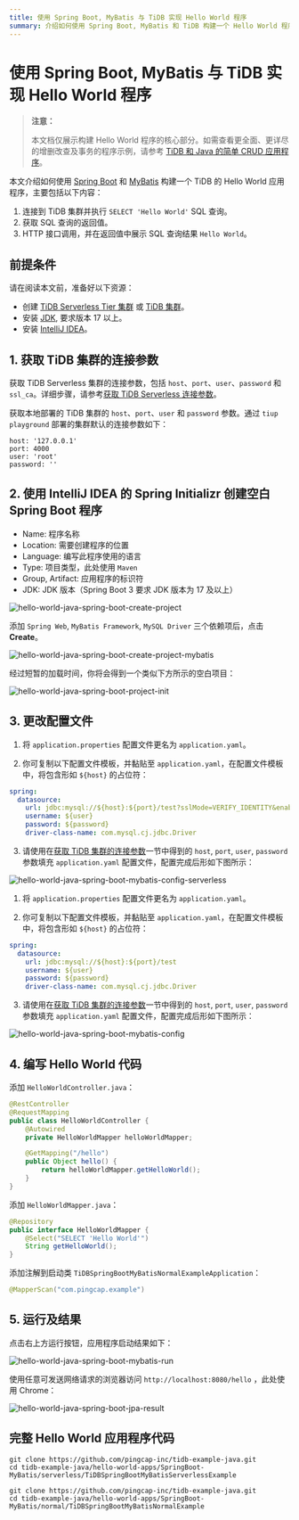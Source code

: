 ```yaml
---
title: 使用 Spring Boot, MyBatis 与 TiDB 实现 Hello World 程序
summary: 介绍如何使用 Spring Boot, MyBatis 和 TiDB 构建一个 Hello World 程序。
---
```


<!-- markdownlint-disable MD029 -->

# 使用 Spring Boot, MyBatis 与 TiDB 实现 Hello World 程序

> **注意：**
>
> 本文档仅展示构建 Hello World 程序的核心部分。如需查看更全面、更详尽的增删改查及事务的程序示例，请参考 [TiDB 和 Java 的简单 CRUD 应用程序](/develop/dev-guide-sample-application-java.md)。

本文介绍如何使用 [Spring Boot](https://spring.io/projects/spring-boot) 和 [MyBatis](http://www.mybatis.org/mybatis-3/zh/index.html) 构建一个 TiDB 的 Hello World 应用程序，主要包括以下内容：

1. 连接到 TiDB 集群并执行 `SELECT 'Hello World'` SQL 查询。
2. 获取 SQL 查询的返回值。
3. HTTP 接口调用，并在返回值中展示 SQL 查询结果 `Hello World`。

## 前提条件

请在阅读本文前，准备好以下资源：

- 创建 [TiDB Serverless Tier 集群](/develop/dev-guide-build-cluster-in-cloud.md) 或 [TiDB 集群](/quick-start-with-tidb.md)。
- 安装 [JDK](https://openjdk.org/projects/jdk/17/), 要求版本 17 以上。
- 安装 [IntelliJ IDEA](https://www.jetbrains.com/idea/)。

## 1. 获取 TiDB 集群的连接参数

<SimpleTab groupId="deploy-platform">
<div label="TiDB Serverless 集群" value="serverless">

获取 TiDB Serverless 集群的连接参数，包括 `host`、`port`、`user`、`password` 和 `ssl_ca`。详细步骤，请参考[获取 TiDB Serverless 连接参数](https://docs.pingcap.com/tidbcloud/connect-via-standard-connection-serverless#obtain-tidb-serverless-connection-parameter)。

</div>

<div label="本地集群" value="self-hosted">

获取本地部署的 TiDB 集群的 `host`、`port`、`user` 和 `password` 参数。通过 `tiup playground` 部署的集群默认的连接参数如下：

```properties
host: '127.0.0.1'
port: 4000
user: 'root'
password: ''
```

</div>
</SimpleTab>

## 2. 使用 IntelliJ IDEA 的 Spring Initializr 创建空白 Spring Boot 程序

- Name: 程序名称
- Location: 需要创建程序的位置
- Language: 编写此程序使用的语言
- Type: 项目类型，此处使用 `Maven`
- Group, Artifact: 应用程序的标识符
- JDK: JDK 版本（Spring Boot 3 要求 JDK 版本为 17 及以上）

![hello-world-java-spring-boot-create-project](/media/develop/hello-world-java-spring-boot-create-project.jpg)

添加 `Spring Web`, `MyBatis Framework`, `MySQL Driver` 三个依赖项后，点击 **Create**。

![hello-world-java-spring-boot-create-project-mybatis](/media/develop/hello-world-java-spring-boot-create-project-mybatis.jpg)

经过短暂的加载时间，你将会得到一个类似下方所示的空白项目：

![hello-world-java-spring-boot-project-init](/media/develop/hello-world-java-spring-boot-project-init.jpg)

## 3. 更改配置文件

<SimpleTab groupId="deploy-platform">
<div label="使用 TiDB Serverless 集群" value="serverless">

1. 将 `application.properties` 配置文件更名为 `application.yaml`。

2. 你可复制以下配置文件模板，并黏贴至 `application.yaml`，在配置文件模板中，将包含形如 `${host}` 的占位符：

```yaml
spring:
  datasource:
    url: jdbc:mysql://${host}:${port}/test?sslMode=VERIFY_IDENTITY&enabledTLSProtocols=TLSv1.2,TLSv1.3
    username: ${user}
    password: ${password}
    driver-class-name: com.mysql.cj.jdbc.Driver
```

3. 请使用在[获取 TiDB 集群的连接参数](#1-获取-tidb-集群的连接参数)一节中得到的 `host`, `port`, `user`, `password` 参数填充 `application.yaml` 配置文件，配置完成后形如下图所示：

![hello-world-java-spring-boot-mybatis-config-serverless](/media/develop/hello-world-java-spring-boot-mybatis-config-serverless.jpg)

</div>

<div label="使用本地测试集群" value="self-hosted">

1. 将 `application.properties` 配置文件更名为 `application.yaml`。

2. 你可复制以下配置文件模板，并黏贴至 `application.yaml`，在配置文件模板中，将包含形如 `${host}` 的占位符：

```yaml
spring:
  datasource:
    url: jdbc:mysql://${host}:${port}/test
    username: ${user}
    password: ${password}
    driver-class-name: com.mysql.cj.jdbc.Driver
```

3. 请使用在[获取 TiDB 集群的连接参数](#1-获取-tidb-集群的连接参数)一节中得到的 `host`, `port`, `user`, `password` 参数填充 `application.yaml` 配置文件，配置完成后形如下图所示：

![hello-world-java-spring-boot-mybatis-config](/media/develop/hello-world-java-spring-boot-mybatis-config.jpg)

</div>
</SimpleTab>

## 4. 编写 Hello World 代码

添加 `HelloWorldController.java`：

```java
@RestController
@RequestMapping
public class HelloWorldController {
    @Autowired
    private HelloWorldMapper helloWorldMapper;

    @GetMapping("/hello")
    public Object hello() {
        return helloWorldMapper.getHelloWorld();
    }
}
```

添加 `HelloWorldMapper.java`：

```java
@Repository
public interface HelloWorldMapper {
    @Select("SELECT 'Hello World'")
    String getHelloWorld();
}
```

添加注解到启动类 `TiDBSpringBootMyBatisNormalExampleApplication`：

```java
@MapperScan("com.pingcap.example")
```

## 5. 运行及结果

点击右上方运行按钮，应用程序启动结果如下：

![hello-world-java-spring-boot-mybatis-run](/media/develop/hello-world-java-spring-boot-mybatis-run.jpg)

使用任意可发送网络请求的浏览器访问 `http://localhost:8080/hello` ，此处使用 Chrome：

![hello-world-java-spring-boot-jpa-result](/media/develop/hello-world-java-spring-boot-jpa-result.jpg)

## 完整 Hello World 应用程序代码

<SimpleTab groupId="deploy-platform">
<div label="TiDB Serverless 集群示例" value="serverless">

```shell
git clone https://github.com/pingcap-inc/tidb-example-java.git
cd tidb-example-java/hello-world-apps/SpringBoot-MyBatis/serverless/TiDBSpringBootMyBatisServerlessExample
```

</div>

<div label="使用本地测试集群示例" value="self-hosted">

```shell
git clone https://github.com/pingcap-inc/tidb-example-java.git
cd tidb-example-java/hello-world-apps/SpringBoot-MyBatis/normal/TiDBSpringBootMyBatisNormalExample
```

</div>
</SimpleTab>
